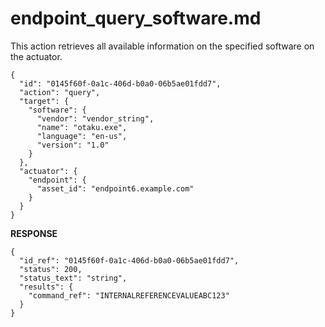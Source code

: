 
# endpoint_query_software.md

This action retrieves all available information on the specified software on the actuator.

```
{
  "id": "0145f60f-0a1c-406d-b0a0-06b5ae01fdd7",
  "action": "query",
  "target": {
    "software": {
      "vendor": "vendor_string",
      "name": "otaku.exe",
      "language": "en-us",
      "version": "1.0"
    }
  },
  "actuator": {
    "endpoint": {
      "asset_id": "endpoint6.example.com"
    }
  }
}
```

**RESPONSE**

```
{
  "id_ref": "0145f60f-0a1c-406d-b0a0-06b5ae01fdd7",
  "status": 200,
  "status_text": "string",
  "results": {
    "command_ref": "INTERNALREFERENCEVALUEABC123"
  }
}
```
